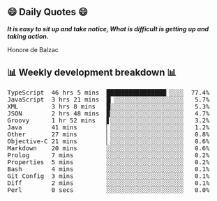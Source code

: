 ## 😄 Daily Quotes 😄

_**It is easy to sit up and take notice, What is difficult is getting up and taking action.**_

Honore de Balzac



## 📊 Weekly development breakdown 📊

<pre>TypeScript  46 hrs 5 mins  ████████████████▎░░░░  77.4%
JavaScript  3 hrs 21 mins  █▏░░░░░░░░░░░░░░░░░░░   5.7%
XML         3 hrs 8 mins   █░░░░░░░░░░░░░░░░░░░░   5.3%
JSON        2 hrs 48 mins  ▉░░░░░░░░░░░░░░░░░░░░   4.7%
Groovy      1 hr 52 mins   ▋░░░░░░░░░░░░░░░░░░░░   3.2%
Java        41 mins        ▏░░░░░░░░░░░░░░░░░░░░   1.2%
Other       27 mins        ▏░░░░░░░░░░░░░░░░░░░░   0.8%
Objective-C 21 mins        ▏░░░░░░░░░░░░░░░░░░░░   0.6%
Markdown    20 mins        ░░░░░░░░░░░░░░░░░░░░░   0.6%
Prolog      7 mins         ░░░░░░░░░░░░░░░░░░░░░   0.2%
Properties  5 mins         ░░░░░░░░░░░░░░░░░░░░░   0.2%
Bash        4 mins         ░░░░░░░░░░░░░░░░░░░░░   0.1%
Git Config  3 mins         ░░░░░░░░░░░░░░░░░░░░░   0.1%
Diff        2 mins         ░░░░░░░░░░░░░░░░░░░░░   0.1%
Perl        0 secs         ░░░░░░░░░░░░░░░░░░░░░   0.0%</pre>